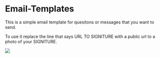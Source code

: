 # Email-Templates
This is a simple email template for quesitons or messages that you want to send.

To use it replace the line that says URL TO SIGNITURE with a public url to a photo of your SIGNITURE.

<img src="https://i.ibb.co/BsmZhWV/Capture.png">
